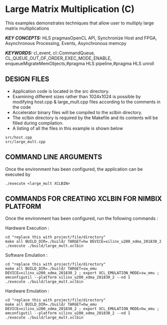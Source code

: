 Large Matrix Multiplication (C)
======================

This examples demonstrates techniques that allow user to multiply large matrix multiplications

***KEY CONCEPTS:*** HLS pragmasOpenCL API, Synchronize Host and FPGA, Asynchronous Processing, Events, Asynchronous memcpy

***KEYWORDS:*** cl_event, cl::CommandQueue, CL_QUEUE_OUT_OF_ORDER_EXEC_MODE_ENABLE, enqueueMigrateMemObjects,#pragma HLS pipeline,#pragma HLS unroll

##  DESIGN FILES
* Application code is located in the src directory.
* Examining different sizes rather than 1024x1024 is possible by modifying host.cpp & large_mult.cpp files according to the comments in the code
* Accelerator binary files will be compiled to the xclbin directory.
* The xclbin directory is required by the Makefile and its contents will be filled during compilation.
* A listing of all the files in this example is shown below

```
src/host.cpp
src/large_mult.cpp
```

##  COMMAND LINE ARGUMENTS
Once the environment has been configured, the application can be executed by
```
./execute <large_mult XCLBIN>
```

##  COMMANDS FOR CREATING XCLBIN FOR NIMBIX PLATFORM
Once the environment has been configured, run the following commands : 

Hardware Execution :
```
cd "replace this with project/file/directory"
make all BUILD_DIR=./build/ TARGET=hw DEVICE=xilinx_u200_xdma_201830_2
./execute ./build/large_mult.xclbin
```
Software Emulation :
```
cd "replace this with project/file/directory"
make all BUILD_DIR=./build/ TARGET=sw_emu DEVICE=xilinx_u200_xdma_201830_2 ; export XCL_EMULATION_MODE=sw_emu ; emconfigutil --platform xilinx_u200_xdma_201830_2 --nd 1
./execute ./build/large_mult.xclbin
```
Hardware Emulation :
```
cd "replace this with project/file/directory"
make all BUILD_DIR=./build/ TARGET=hw_emu DEVICE=xilinx_u200_xdma_201830_2 ; export XCL_EMULATION_MODE=hw_emu ; emconfigutil --platform xilinx_u200_xdma_201830_2 --nd 1
./execute ./build/large_mult.xclbin
```
